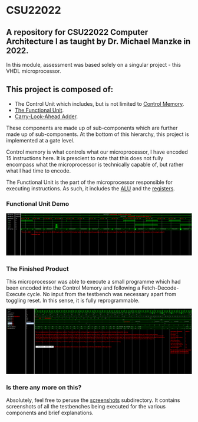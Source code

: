 # CSU22022
## A repository for CSU22022 Computer Architecture I as taught by Dr. Michael Manzke in 2022.
In this module, assessment was based solely on a singular project - this VHDL microprocessor. 

## This project is composed of:
- The Control Unit which includes, but is not limited to [Control Memory](https://github.com/ni-sauvage/CS22022/blob/main/Components/Control_Memory42Bit_256_InitV2_20334203.vhd).
- [The Functional Unit](https://github.com/ni-sauvage/CS22022/blob/main/Components/functional_unit_20334203.vhd).
- [Carry-Look-Ahead Adder](https://github.com/ni-sauvage/CS22022/blob/main/Components/CarryLookAheadAdder32Bit_20334203.vhd).

These components are made up of sub-components which are further made up of sub-components. At the bottom of this hierarchy, this project is implemented at a gate level. 

Control memory is what controls what our microprocessor, I have encoded 15 instructions here. It is prescient to note that this does not fully encompass what the microprocessor is technically capable of, but rather what I had time to encode. 

The Functional Unit is the part of the microprocessor responsible for executing instructions. As such, it includes the [ALU](https://github.com/ni-sauvage/CS22022/blob/main/Components/ALU_20334203.vhd) and the [registers](https://github.com/ni-sauvage/CS22022/blob/main/Components/register_file_20334203.vhd).

### Functional Unit Demo
![Functional Unit Screenshot](https://github.com/ni-sauvage/CS22022/blob/main/Screenshots/FunctionUnit32Bit_20334203.png)

### The Finished Product
This microprocessor was able to execute a small programme which had been encoded into the Control Memory and following a Fetch-Decode-Execute cycle. No input from the testbench was necessary apart from toggling reset. In this sense, it is fully reprogrammable.

![Programme Being Executed](https://github.com/ni-sauvage/CS22022/blob/main/Screenshots/Microprocessor32Bit_V3_20334203.png)

### Is there any more on this?
Absolutely, feel free to peruse the [screenshots](https://github.com/ni-sauvage/CS22022/tree/main/Screenshots) subdirectory. It contains screenshots of all the testbenches being executed for the various components and brief explanations. 


